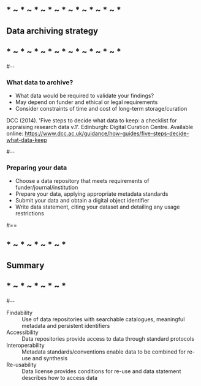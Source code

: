 <!-- .slide: id="dastrategy" -->
## * ~ * ~ * ~ * ~ * ~ * ~ * ~ * ~ *
##      Data archiving strategy 
## * ~ * ~ * ~ * ~ * ~ * ~ * ~ * ~ *

#--

### What data to archive?

<ul>
  <li class="fragment fade-in">What data would be required to validate your findings?</li>
  <li class="fragment fade-in">May depend on funder and ethical or legal requirements</li>
  <li class="fragment fade-in">Consider constraints of time and cost of long-term storage/curation</li>
</ul>


<p class="footnote fragment fade-in">DCC (2014). 'Five steps to decide what data to keep: a checklist for appraising research data v.1'. Edinburgh: Digital Curation Centre. Available online: <a href="https://www.dcc.ac.uk/guidance/how-guides/five-steps-decide-what-data-keep">https://www.dcc.ac.uk/guidance/how-guides/five-steps-decide-what-data-keep</a></p>

#--

### Preparing your data

<ul>
<li class="fragment fade-in">Choose a data repository that meets requirements of funder/journal/institution</li>
<li class="fragment fade-in">Prepare your data, applying appropriate metadata standards</li>
<li class="fragment fade-in">Submit your data and obtain a digital object identifier</li>
<li class="fragment fade-in">Write data statement, citing your dataset and detailing any usage restrictions</li>
</ul>


#==

<!-- .slide: id="summary" -->
## * ~ * ~ * ~ * ~ *
##      Summary 
## * ~ * ~ * ~ * ~ *

#--

<dl>
<dt class="fragment fade-in">Findability</dt>
<dd class="fragment fade-in">
  Use of data repositories with searchable catalogues, meaningful metadata and persistent identifiers
</dd> <!-- .element style="font-size:smaller" -->
<dt class="fragment fade-in">Accessibility</dt>
<dd class="fragment fade-in">
  Data repositories provide access to data through standard protocols
</dd> <!-- .element style="font-size:smaller" -->
<dt class="fragment fade-in">Interoperability</dt>
<dd class="fragment fade-in">
  Metadata standards/conventions enable data to be combined for re-use and synthesis
</dd> <!-- .element style="font-size:smaller" -->
<dt class="fragment fade-in">Re-usability</dt>
<dd class="fragment fade-in">
  Data license provides conditions for re-use and data statement describes how to access data
</dd> <!-- .element style="font-size:smaller" -->
</dl>
